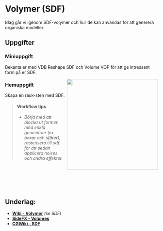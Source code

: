 # Volymer (SDF)

Idag går vi igenom SDF-volymer och hur de kan användas för att generera organiska modeller.

## Uppgifter


### Miniuppgift

Bekanta er med VDB Reshape SDF och Volume VOP för att ge intressant form på er SDF.

<img src="https://github.com/user-attachments/assets/fdb2abd1-56e5-48a3-9478-e5dc562c5a8f" align="right" width="300">

### Hemuppgift

Skapa en rauk-sten med SDF.

> #### Workflow tips
> * *Börja med att blocka ut formen med enkla geometrier (ex. boxar och sfärer), rasterisera till sdf för att sedan applicera noises och andra effekter.*

&nbsp;

&nbsp;

&nbsp;

## Underlag:
- [**Wiki - Volymer**](https://github.com/Studio-Konkret/Technical-Direction/wiki/Volymer) *(se SDF)*
- [**SideFX - Volumes**](https://www.sidefx.com/docs/houdini/model/volumes.html)
- [**CGWiki - SDF**](https://tokeru.com/cgwiki/HoudiniVolumes.html#sdf)
